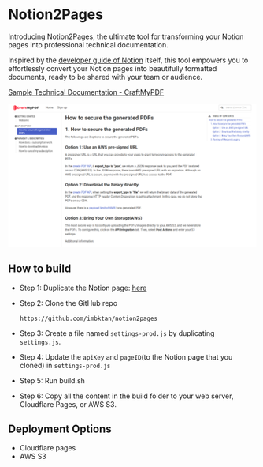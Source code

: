 # Notion2Pages
Introducing Notion2Pages, the ultimate tool for transforming your Notion pages into professional technical documentation. 

Inspired by the [developer guide of Notion](https://developers.notion.com/docs) itself, this tool empowers you to effortlessly convert your Notion pages into beautifully formatted documents, ready to be shared with your team or audience.

[Sample Technical Documentation - CraftMyPDF](https://support.craftmypdf.com)

![kb-preview.png](kb-preview.png)

## How to build 
- Step 1: Duplicate the Notion page: [here](https://pepper-leopard-8d1.notion.site/Knowledge-Base-Sample-65a826c2c17a4bb7aafe673719571cd8?pvs=4)
 
- Step 2: Clone the GitHub repo
  ```
  https://github.com/imbktan/notion2pages
  ```
- Step 3: Create a file named `settings-prod.js` by duplicating `settings.js`.
- Step 4: Update the `apiKey` and `pageID`(to the Notion page that you cloned) in `settings-prod.js`
- Step 5: Run build.sh
- Step 6: Copy all the content in the build folder to your web server, Cloudflare Pages, or AWS S3.
  

## Deployment Options
- Cloudflare pages
- AWS S3